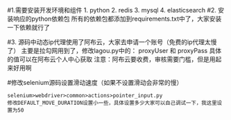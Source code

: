 #1.需要安装开发环境和组件
    1. python
    2. redis
    3. mysql
    4. elasticsearch
#2. 安装响应的python依赖包
    所有的依赖包都添加到requirements.txt中了，大家安装一下依赖就行了

#3. 源码中动态ip代理使用了阿布云，大家去申请一个账号（免费的ip代理太慢了）
    主要是拉勾网用到了，修改lagou.py中的：
        proxyUser 和 proxyPass 具体的值可以在阿布云个人中心获取
    注意：阿布云要收费，审核需要门槛，但是用起来好用啊
    
#修改selenium源码设置滑动速度（如果不设置滑动会非常的慢）
    
    selenium>webdriver>common>actions>pointer_input.py
    修改DEFAULT_MOVE_DURATION设置小一些，具体设置多少大家可以自己调试一下，我这里设置为50